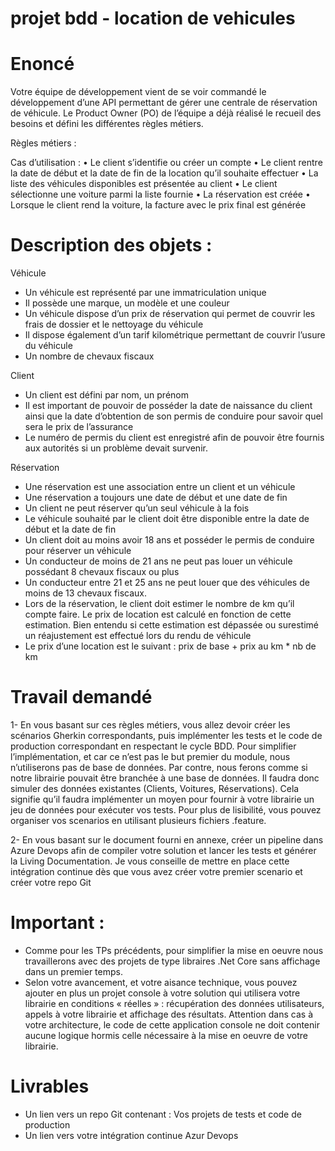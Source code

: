# projet bdd - location de vehicules 

# Enoncé
Votre équipe de développement vient de se voir commandé le développement d’une API permettant de gérer une centrale de réservation de véhicule.
Le Product Owner (PO) de l’équipe a déjà réalisé le recueil des besoins et défini les différentes règles métiers.

Règles métiers :

Cas d’utilisation :
• Le client s’identifie ou créer un compte
• Le client rentre la date de début et la date de fin de la location qu’il souhaite effectuer
• La liste des véhicules disponibles est présentée au client
• Le client sélectionne une voiture parmi la liste fournie
• La réservation est créée
• Lorsque le client rend la voiture, la facture avec le prix final est générée

# Description des objets :

Véhicule
- Un véhicule est représenté par une immatriculation unique
- Il possède une marque, un modèle et une couleur
- Un véhicule dispose d’un prix de réservation qui permet de couvrir les frais de dossier et le nettoyage du véhicule
- Il dispose également d’un tarif kilométrique permettant de couvrir l’usure du véhicule
- Un nombre de chevaux fiscaux

Client
- Un client est défini par nom, un prénom
- Il est important de pouvoir de posséder la date de naissance du client ainsi que la date d’obtention de son permis de conduire pour savoir quel sera le prix de l’assurance
- Le numéro de permis du client est enregistré afin de pouvoir être fournis aux autorités si un problème devait survenir.

Réservation
- Une réservation est une association entre un client et un véhicule
- Une réservation a toujours une date de début et une date de fin
- Un client ne peut réserver qu’un seul véhicule à la fois
- Le véhicule souhaité par le client doit être disponible entre la date de début et la date de fin
- Un client doit au moins avoir 18 ans et posséder le permis de conduire pour réserver un véhicule
- Un conducteur de moins de 21 ans ne peut pas louer un véhicule possédant 8 chevaux fiscaux ou plus
- Un conducteur entre 21 et 25 ans ne peut louer que des véhicules de moins de 13 chevaux fiscaux.
- Lors de la réservation, le client doit estimer le nombre de km qu’il compte faire. Le prix de location est calculé en fonction de cette estimation. Bien entendu si cette estimation est dépassée ou surestimé un réajustement est effectué lors du rendu de véhicule
- Le prix d’une location est le suivant : prix de base + prix au km * nb de km

# Travail demandé

1- En vous basant sur ces règles métiers, vous allez devoir créer les scénarios Gherkin correspondants, puis implémenter les tests et le code de production correspondant en respectant le cycle BDD.
Pour simplifier l’implémentation, et car ce n’est pas le but premier du module, nous n’utiliserons pas de base de données.
Par contre, nous ferons comme si notre librairie pouvait être branchée à une base de données.
Il faudra donc simuler des données existantes (Clients, Voitures, Réservations).
Cela signifie qu’il faudra implémenter un moyen pour fournir à votre librairie un jeu de données pour exécuter vos tests.
Pour plus de lisibilité, vous pouvez organiser vos scenarios en utilisant plusieurs fichiers .feature.

2- En vous basant sur le document fourni en annexe, créer un pipeline dans Azure Devops afin de compiler votre solution et lancer les tests et générer la Living Documentation. Je vous conseille de mettre en place cette
intégration continue dès que vous avez créer votre premier scenario et créer votre repo Git

# Important :
- Comme pour les TPs précédents, pour simplifier la mise en oeuvre nous travaillerons avec des projets de type libraires .Net Core sans affichage dans un premier temps.
- Selon votre avancement, et votre aisance technique, vous pouvez ajouter en plus un projet console à votre solution qui utilisera votre librairie en conditions « réelles » : récupération des données utilisateurs, appels à votre librairie et affichage des résultats.
Attention dans cas à votre architecture, le code de cette application console ne doit contenir aucune logique hormis celle nécessaire à la mise en oeuvre de votre librairie.

# Livrables
- Un lien vers un repo Git contenant : Vos projets de tests et code de production
- Un lien vers votre intégration continue Azur Devops
